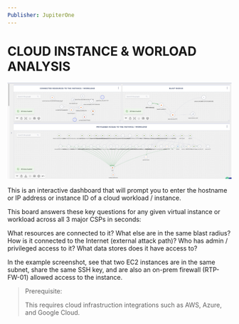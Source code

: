 ```yaml
---
Publisher: JupiterOne
---
```


# CLOUD INSTANCE & WORLOAD ANALYSIS

![sample-screenshot](board.png)

This is an interactive dashboard that will prompt you to enter the hostname or IP address or instance ID of a cloud workload / instance.

This board answers these key questions for any given virtual instance or workload across all 3 major CSPs in seconds:

What resources are connected to it?
What else are in the same blast radius?
How is it connected to the Internet (external attack path)?
Who has admin / privileged access to it?
What data stores does it have access to?

In the example screenshot, see that two EC2 instances are in the same subnet, share the same SSH key, and are also an on-prem firewall (RTP-FW-01) allowed access to the instance.

> Prerequisite: 
>
> This requires cloud infrastruction integrations such as AWS, Azure, and Google Cloud.
